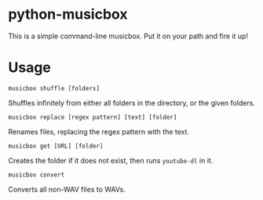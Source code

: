 # python-musicbox
This is a simple command-line musicbox.
Put it on your path and fire it up!
# Usage
`musicbox shuffle [folders]`

Shuffles infinitely from either all folders in the directory, or the given folders.

`musicbox replace [regex pattern] [text] [folder]`

Renames files, replacing the regex pattern with the text.

`musicbox get [URL] [folder]`

Creates the folder if it does not exist, then runs `youtube-dl` in it.

`musicbox convert`

Converts all non-WAV files to WAVs.
